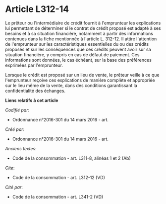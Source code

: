 # Article L312-14

Le prêteur ou l'intermédiaire de crédit fournit à l'emprunteur les explications lui permettant de déterminer si le contrat de
crédit proposé est adapté à ses besoins et à sa situation financière, notamment à partir des informations contenues dans la
fiche mentionnée à l'article L. 312-12. Il attire l'attention de l'emprunteur sur les caractéristiques essentielles du ou des
crédits proposés et sur les conséquences que ces crédits peuvent avoir sur sa situation financière, y compris en cas de
défaut de paiement. Ces informations sont données, le cas échéant, sur la base des préférences exprimées par l'emprunteur. 

Lorsque le crédit est proposé sur un lieu de vente, le prêteur veille à ce que l'emprunteur reçoive ces explications de
manière complète et appropriée sur le lieu même de la vente, dans des conditions garantissant la confidentialité des
échanges.

**Liens relatifs à cet article**

_Codifié par_:

  - Ordonnance n°2016-301 du 14 mars 2016 - art.

_Créé par_:

  - Ordonnance n°2016-301 du 14 mars 2016 - art.

_Anciens textes_:

  - Code de la consommation - art. L311-8, alinéas 1 et 2 (Ab)

_Cite_:

  - Code de la consommation - art. L312-12 (VD)

_Cité par_:

  - Code de la consommation - art. L341-2 (VD)
